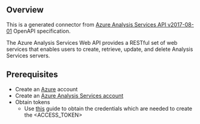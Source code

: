 ## Overview
This is a generated connector from [Azure Analysis Services API v2017-08-01](https://azure.microsoft.com/en-us/services/analysis-services/) OpenAPI specification.

The Azure Analysis Services Web API provides a RESTful set of web services that enables users to create, retrieve, update, and delete Analysis Services servers.

## Prerequisites
- Create an [Azure](https://azure.microsoft.com/en-us/features/azure-portal/) account
- Create an [Azure Analysis Services account](https://azure.microsoft.com/en-us/services/analysis-services/)
- Obtain tokens
    - Use [this](https://docs.microsoft.com/en-us/azure/analysis-services/analysis-services-manage-users#authentication) guide to obtain the credentials which are needed to create the <ACCESS_TOKEN>
    